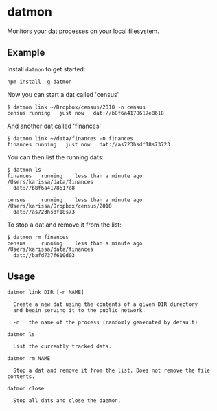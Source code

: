 # datmon

Monitors your dat processes on your local filesystem.

## Example

Install `datmon` to get started:

```
npm install -g datmon
```

Now you can start a dat called 'census'

```
$ datmon link ~/Dropbox/census/2010 -n census
census running   just now   dat://b8f6a4178617e8618
```

And another dat called 'finances'

```
$ datmon link ~/data/finances -n finances
finances running   just now   dat://as723hsdf18s73723
```

You can then list the running dats:

```
$ datmon ls
finances   running    less than a minute ago     /Users/karissa/data/finances
  dat://b8f6a4178617e8

census     running    less than a minute ago    /Users/karissa/Dropbox/census/2010
  dat://as723hsdf18s73
```

To stop a dat and remove it from the list:

```
$ datmon rm finances
census     running    less than a minute ago     /Users/karissa/data/finances
  dat://bafd737f610d03
```

## Usage


```
datmon link DIR [-n NAME]

  Create a new dat using the contents of a given DIR directory
  and begin serving it to the public network.

  -n   the name of the process (randomly generated by default)

datmon ls

  List the currently tracked dats.

datmon rm NAME

  Stop a dat and remove it from the list. Does not remove the file contents.

datmon close

  Stop all dats and close the daemon.
```
